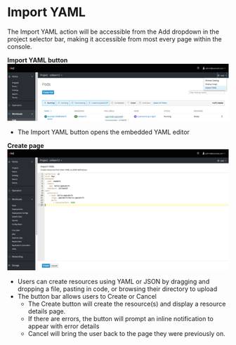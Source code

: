 # Import YAML

The Import YAML action will be accessible from the Add dropdown in the project selector bar, making it accessible from most every page within the console.


**Import YAML button**
![button](img/add.png)

* The Import YAML button opens the embedded YAML editor

**Create page**
![create](img/create.png)

* Users can create resources using YAML or JSON by dragging and dropping a file, pasting in code, or browsing their directory to upload
* The button bar allows users to Create or Cancel
  * The Create button will create the resource(s) and display a resource details page.
  * If there are errors, the button will prompt an inline notification to appear with error details
  * Cancel will bring the user back to the page they were previously on.
